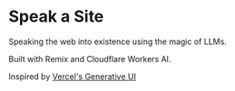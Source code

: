 # Speak a Site

Speaking the web into existence using the magic of LLMs.

Built with Remix and Cloudflare Workers AI.

Inspired by [Vercel's Generative UI](https://vercel.com/blog/ai-sdk-3-generative-ui)
